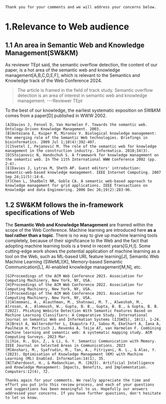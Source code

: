 ```
Thank you for your comments and we will address your concerns below.
```
# 1.Relevance to Web audience

## 1.1 An area in Semantic Web and Knowledge Management(SW&KM)
As reviewer TEpt said, the semantic overflow detection, the content of our paper, is a hot area of the semantic web and knowledge management[A,B,C,D,E,F], which is relevant to the Semantics and Knowledge track of the Web Conference 2024.
>The article is framed in the field of track study. Semantic overflow detection is an area of interest in semantic web and knowledge management. ---Reviewer  TEpt

To the best of our knowledge, the earliest systematic exposition on SW&KM comes from a paper[D] published in WWW 2002.
```
[A]Davies J, Fensel D, Van Harmelen F. Towards the semantic web. Ontology-Driven Knowledge Management. 2003.
[B]Antezana E, Kuiper M, Mironov V. Biological knowledge management: the emerging role of the Semantic Web technologies. Briefings in bioinformatics. 2009 Jul 1;10(4):392-407.
[C]Svetel I, Pejanović M. The role of the semantic web for knowledge management in the construction industry. Informatica. 2010;34(3).
[D]Stojanovic N, Handschuh S. A framework for knowledge management on the semantic web. In The 11th International WWW Conference 2002 (pp. 2-4).
[E]Davies J, Lytras M, Sheth AP. Guest editors' introduction: semantic-web-based knowledge management. IEEE Internet Computing. 2007 Sep 24;11(5):14-6.
[F]Chen L, Shadbolt NR, Goble CA. A semantic web-based approach to knowledge management for grid applications. IEEE Transactions on Knowledge and data Engineering. 2006 Dec 26;19(2):283-96.
```

## 1.2 SW&KM follows the in-framework specifications of Web

The **Semantic Web and Knowledge Management** are framed within the scope of the Web Conference. Machine learning are introduced here **as a tool rather than a topic**. There is no way to give up machine learning tools completely, because of their significance to the Web and the fact that adopting machine learning tools is a trend in recent years[G,H,I]. Some cutting-edge work shows the potential application of machine learning as a tool on the Web, such as ML-based URL feature learning[J], Semantic Web Machine Learning (SWeML)[K], Memory-based Semantic Communication[L], AI-enabled knowledge management[M,N], etc.

```
[G]Proceedings of the ACM Web Conference 2023. Association for Computing Machinery, New York, NY, USA.
[H]Proceedings of the ACM Web Conference 2022. Association for Computing Machinery, New York, NY, USA.
[I]Proceedings of the ACM Web Conference 2021. Association for Computing Machinery, New York, NY, USA.
[J]Almomani, A., Alauthman, M., Shatnawi, M. T., Alweshah, M., Alrosan, A., Alomoush, W., Gupta, B. B., Gupta, B. B., & Gupta, B. B. (2022). Phishing Website Detection With Semantic Features Based on Machine Learning Classifiers: A Comparative Study. International Journal on Semantic Web and Information Systems (IJSWIS), 18(1), 1-24.
[K]Breit A, Waltersdorfer L, Ekaputra FJ, Sabou M, Ekelhart A, Iana A, Paulheim H, Portisch J, Revenko A, Teije AT, van Harmelen F. Combining machine learning and semantic web: A systematic mapping study. ACM Computing Surveys. 2023 Mar.
[L]Xie, H., Qin, Z., & Li, G. Y. Semantic Communication with Memory. IEEE Journal on Selected Areas in Communications. 2023
[M]Anshari, M., Syafrudin, M., Tan, A., Fitriyani, N. L., & Alas, Y. (2023). Optimisation of Knowledge Management (KM) with Machine Learning (ML) Enabled. Information:14(1), 35.
[N]Taherdoost, H., & Madanchian, M. (2023). Artificial Intelligence and Knowledge Management: Impacts, Benefits, and Implementation. Computers:12(4), 72.
```


```
Thanks again for your comments. We really appreciate the time and effort you put into this review process, and each of your questions and suggestions has been meaningful to us. Hopefully our answers addressed your concerns. If you have further questions, don't hesitate to let us know.
```
<!--stackedit_data:
eyJoaXN0b3J5IjpbLTEwMDk3NTI1MzgsLTI2NDM1MzMyNSwtMj
E0NDgwMTQwNCwtMTU2MjIzMzAyMCw4NjQ2NzczMTYsMTExNjA2
MDMyN119
-->